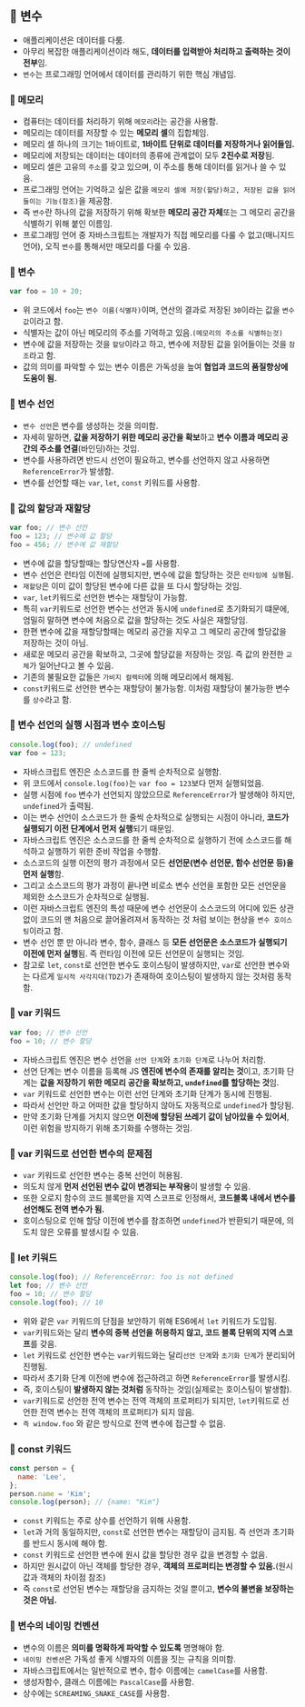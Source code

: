 ## 📌 변수
- 애플리케이션은 데이터를 다룸.
- 아무리 복잡한 애플리케이션이라 해도, **데이터를 입력받아 처리하고 출력하는 것이 전부**임.
- `변수`는 프로그래밍 언어에서 데이터를 관리하기 위한 핵심 개념임.

### 📌 메모리
- 컴퓨터는 데이터를 처리하기 위해 `메모리`라는 공간을 사용함.
- 메모리는 데이터를 저장할 수 있는 **메모리 셀**의 집합체임.
- 메모리 셀 하나의 크기는 1바이트로, **1바이트 단위로 데이터를 저장하거나 읽어들임.**
- 메모리에 저장되는 데이터는 데이터의 종류에 관계없이 모두 **2진수로 저장**됨.
- 메모리 셀은 고유의 `주소`를 갖고 있으며, 이 주소를 통해 데이터를 읽거나 쓸 수 있음.
- 프로그래밍 언어는 기억하고 싶은 값을 `메모리 셀에 저장(할당)하고, 저장된 값을 읽어들이는 기능(참조)`을 제공함.
- 즉 `변수`란 하나의 값을 저장하기 위해 확보한 **메모리 공간 자체**또는 그 메모리 공간을 식별하기 위해 붙인 이름임.
- 프로그래밍 언어 중 자바스크립트는 개발자가 직접 메모리를 다룰 수 없고(매니지드 언어), 오직 `변수`를 통해서만 매모리를 다룰 수 있음.

### 📌 변수
```js
var foo = 10 + 20; 
```
- 위 코드에서 `foo`는 `변수 이름(식별자)`이며, 연산의 결과로 저장된 `30`이라는 값을 `변수 값`이라고 함.
- 식별자는 값이 아닌 메모리의 주소를 기억하고 있음.`(메모리의 주소를 식별하는것)`
- 변수에 값을 저장하는 것을 `할당`이라고 하고, 변수에 저장된 값을 읽어들이는 것을 `참조`라고 함.
- 값의 의미를 파악할 수 있는 변수 이름은 가독성을 높여 **협업과 코드의 품질향상에 도움이 됨.**
  
### 📌 변수 선언
- `변수 선언`은 변수를 생성하는 것을 의미함.
- 자세히 말하면, **값을 저장하기 위한 메모리 공간을 확보**하고 **변수 이름과 메모리 공간의 주소를 연결**(바인딩)하는 것임.
- 변수를 사용하려면 반드시 선언이 필요하고, 변수를 선언하지 않고 사용하면 `ReferenceError`가 발생함.
- 변수를 선언할 때는 `var`, `let`, `const` 키워드를 사용함.

### 📌 값의 할당과 재할당

```js
var foo; // 변수 선언
foo = 123; // 변수에 값 할당
foo = 456; // 변수에 값 재할당
```
- 변수에 값을 할당할때는 할당연산자 `=`를 사용함.
- 변수 선언은 런타임 이전에 실행되지만, 변수에 값을 할당하는 것은 `런타임에 실행`됨.
- `재할당`은 이미 값이 할당된 변수에 다른 값을 또 다시 할당하는 것임.
- `var`, `let`키워드로 선언한 변수는 재할당이 가능함.
- 특히 `var`키워드로 선언한 변수는 선언과 동시에 `undefined`로 초기화되기 떄문에, 엄밀히 말하면 변수에 처음으로 값을 할당하는 것도 사실은 재할당임.
- 한편 변수에 값을 재할당할때는 메모리 공간을 지우고 그 메모리 공간에 할당값을 저장하는 것이 아님.
- 새로운 메모리 공간을 확보하고, 그곳에 할당값을 저장하는 것임. 즉 값의 완전한 `교체`가 일어난다고 볼 수 있음.
- 기존의 불필요한 값들은 `가비지 컬렉터`에 의해 메모리에서 해제됨.
- `const`키워드로 선언한 변수는 재할당이 불가능함. 이처럼 재할당이 불가능한 변수를 `상수`라고 함.

### 📌 변수 선언의 실행 시점과 변수 호이스팅
```js
console.log(foo); // undefined
var foo = 123;
```
- 자바스크립트 엔진은 소스코드를 한 줄씩 순차적으로 실행함.
- 위 코드에서 `console.log(foo)`는 `var foo = 123`보다 먼저 실행되었음.
- 실행 시점에 `foo` 변수가 선언되지 않았으므로 `ReferenceError`가 발생해야 하지만, `undefined`가 출력됨.
- 이는 변수 선언이 소스코드가 한 줄씩 순차적으로 실행되는 시점이 아니라, **코드가 실행되기 이전 단계에서 먼저 실행**되기 때문임.
- 자바스크립트 엔진은 소스코드를 한 줄씩 순차적으로 실행하기 전에 소스코드를 해석하고 실행하기 위한 준비 작업을 수행함.
- 소스코드의 실행 이전의 평가 과정에서 모든 **선언문(변수 선언문, 함수 선언문 등)을 먼저 실행**함.
- 그리고 소스코드의 평가 과정이 끝나면 비로소 변수 선언을 포함한 모든 선언문을 제외한 소스코드가 순차적으로 실행됨.
- 이런 자바스크립트 엔진의 특성 때문에 변수 선언문이 소스코드의 어디에 있든 상관없이 코드의 맨 처음으로 끌어올려져서 동작하는 것 처럼 보이는 현상을 `변수 호이스팅`이라고 함.
- 변수 선언 뿐 만 아니라 변수, 함수, 클래스 등 **모든 선언문은 소스코드가 실행되기 이전에 먼저 실행**됨. 즉 런타임 이전에 모든 선언문이 실행되는 것임.
- 참고로 `let`, `const`로 선언한 변수도 호이스팅이 발생하지만, `var`로 선언한 변수와는 다르게 `일시적 사각지대(TDZ)`가 존재하여 호이스팅이 발생하지 않는 것처럼 동작함.

### 📌 var 키워드

```js
var foo; // 변수 선언
foo = 10; // 변수 할당
```
- 자바스크립트 엔진은 변수 선언을 `선언 단계`와 `초기화 단계`로 나누어 처리함.
- 선언 단계는 변수 이름을 등록해 JS **엔진에 변수의 존재를 알리는 것**이고, 초기화 단계는 **값을 저장하기 위한 메모리 공간을 확보하고, `undefined`를 할당하는 것**임.
- `var` 키워드로 선언한 변수는 이런 선언 단계와 초기화 단계가 동시에 진행됨.
- 따라서 선언만 하고 어떠한 값을 할당하지 않아도 자동적으로 `undefined`가 할당됨.
- 만약 초기화 단계를 거치지 않으면 **이전에 할당된 쓰레기 값이 남아있을 수 있어서**, 이런 위험을 방지하기 위해 초기화를 수행하는 것임.

### 📌 var 키워드로 선언한 변수의 문제점
- `var` 키워드로 선언한 변수는 중복 선언이 허용됨.
- 의도치 않게 **먼저 선언된 변수 값이 변경되는 부작용**이 발생할 수 있음.
- 또한 오로지 함수의 코드 블록만을 지역 스코프로 인정해서, **코드블록 내에서 변수를 선언해도 전역 변수가 됨.**
- 호이스팅으로 인해 할당 이전에 변수를 참조하면 `undefined`가 반환되기 때문에, 의도치 않은 오류를 발생시킬 수 있음.

### 📌 let 키워드

```js
console.log(foo); // ReferenceError: foo is not defined
let foo; // 변수 선언
foo = 10; // 변수 할당
console.log(foo); // 10
```
- 위와 같은 `var` 키워드의 단점을 보안하기 위해 ES6에서 `let` 키워드가 도입됨.
- `var`키워드와는 달리 **변수의 중복 선언을 허용하지 않고, 코드 블록 단위의 지역 스코프**를 갖음.
- `let` 키워드로 선언한 변수는 `var`키워드와는 달리`선언 단계`와 `초기화 단계`가 분리되어 진행됨.
- 따라서 초기화 단계 이전에 변수에 접근하려고 하면 `ReferenceError`를 발생시킴.
- 즉, 호이스팅이 **발생하지 않는 것처럼** 동작하는 것임(실제로는 호이스팅이 발생함).
- `var`키워드로 선언한 전역 변수는 전역 객체의 프로퍼티가 되지만, `let`키워드로 선언한 전역 변수는 전역 객체의 프로퍼티가 되지 않음.
- `즉 window.foo` 와 같은 방식으로 전역 변수에 접근할 수 없음.

### 📌 const 키워드
```js
const person = {
  name: 'Lee',
};
person.name = 'Kim';
console.log(person); // {name: "Kim"}
```
- `const` 키워드는 주로 상수를 선언하기 위해 사용함.
- `let`과 거의 동일하지만, `const`로 선언한 변수는 재할당이 금지됨. 즉 선언과 초기화를 반드시 동시에 해야 함.
- `const` 키워드로 선언한 변수에 원시 값을 할당한 경우 값을 변경할 수 없음.
- 하지만 원시값이 아닌 객체를 할당한 경우, **객체의 프로퍼티는 변경할 수 있음.**(원시값과 객체의 차이점 참조)
- 즉 `const`로 선언된 변수는 재할당을 금지하는 것일 뿐이고, **변수의 불변을 보장하는 것은 아님.**


### 📌 변수의 네이밍 컨벤션
- 변수의 이름은 **의미를 명확하게 파악할 수 있도록** 명명해야 함.
- `네이밍 컨벤션`은 가독성 좋게 식별자의 이름을 짓는 규칙을 의미함.
- 자바스크립트에서는 일반적으로 변수, 함수 이름에는 `camelCase`를 사용함.
- 생성자함수, 클래스 이름에는 `PascalCase`를 사용함.
- 상수에는 `SCREAMING_SNAKE_CASE`를 사용함.